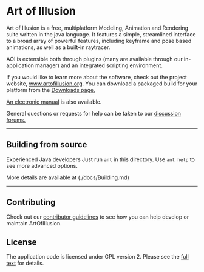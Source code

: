 # Art of Illusion

Art of Illusion is a free, multiplatform Modeling, Animation and
Rendering suite written in the java language. It features a simple,
streamlined interface to a broad array of powerful features, including
keyframe and pose based animations, as well as a built-in raytracer.

AOI is extensible both through plugins (many are available through our
in-application manager) and an integrated scripting environment.

If you would like to learn more about the software, check out the
project website, www.artofillusion.org. You can download a packaged
build for your platform from the
[Downloads page.](http://www.artofillusion.org/downloads)

[An electronic manual](http://www.artofillusion.org/documentation)
is also available.

General questions or requests for help can be taken to our
[discussion forums.](https://www.sourceforge.net/p/aoi/discussion)

----------------

## Building from source

Experienced Java developers Just run `ant` in this directory.
Use `ant help` to see more advanced options.

More details are available at (./docs/Building.md)

----------------

## Contributing

Check out our [contributor guidelines](./docs/Contributing.md) to see how you can help develop
or maintain ArtOfIllusion.

## License

The application code is licensed under GPL version 2. Please see the
[full text](./License.md) for details.
